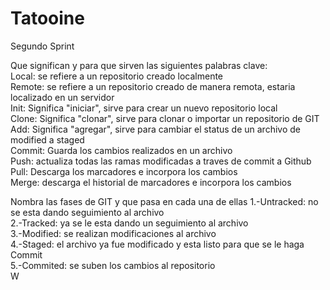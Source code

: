 # Tatooine
Segundo Sprint

Que significan y para que sirven las siguientes palabras clave:<br>
Local: se refiere a un repositorio creado localmente <br>
Remote: se refiere a un repositorio creado de manera remota, estaria localizado en un servidor <br>
Init: Significa "iniciar", sirve para crear un nuevo repositorio local <br>
Clone: Significa "clonar", sirve para clonar o importar un repositorio de GIT <br>
Add: Significa "agregar", sirve para cambiar el status de un archivo de modified a staged<br>
Commit: Guarda los cambios realizados en un archivo <br>
Push: actualiza todas las ramas modificadas a traves de commit a Github <br>
Pull: Descarga los marcadores e incorpora los cambios <br>
Merge: descarga el historial de marcadores e incorpora los cambios <br>

Nombra las fases de GIT y que pasa en cada una de ellas
1.-Untracked: no se esta dando seguimiento al archivo<br>
2.-Tracked: ya se le esta dando un seguimiento al archivo<br>
3.-Modified: se realizan modificaciones al archivo<br>
4.-Staged: el archivo ya fue modificado y esta listo para que se le haga Commit<br>
5.-Commited: se suben los cambios al repositorio <br>W



